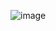 
![image](https://user-images.githubusercontent.com/59637425/153220611-ca6dd71c-86c7-4d11-ac63-c11f945f0df9.png)

